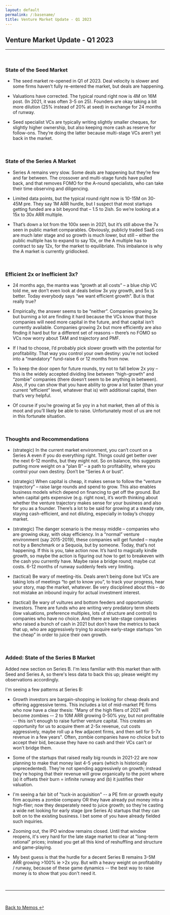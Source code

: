 ```yaml
---
layout: default
permalink: /:basename/
title: Venture Market Update - Q1 2023
---
```


## Venture Market Update - Q1 2023

----

<br/>

### State of the Seed Market

* The seed market re-opened in Q1 of 2023.  Deal velocity is slower and some firms haven’t fully re-entered the market, but deals are happening.

* Valuations have corrected.  The typical round right now is 4M on 16M post.  (In 2021, it was often 3-5 on 25). Founders are okay taking a bit more dilution (25% instead of 20% at seed) in exchange for 24 months of runway.

* Seed specialist VCs are typically writing slightly smaller cheques, for slightly higher ownership, but also keeping more cash as reserve for follow-ons.  They’re doing the latter because multi-stage VCs aren’t yet back in the market.

<br/>

### State of the Series A Market

* Series A remains very slow.  Some deals are happening but they’re few and far between.  The crossover and multi-stage funds have pulled back, and that removes FOMO for the A-round specialists, who can take their time observing and diligencing.

* Limited data points, but the typical round right now is 10-15M on 30-45M pre.  They say 1M ARR hurdle, but I suspect that most startups getting funded are a bit beyond that – 1.5 to 2ish.  So we’re looking at a 15x to 30x ARR multiple.  

* That’s down a lot from the 100x seen in 2021, but it’s still above the 7x seen in public market comparables.  Obviously, publicly traded SaaS cos are much later stage and so growth is much lower, but still – either the public multiple has to expand to say 10x, or the A multiple has to contract to say 12x, for the market to equilibriate.  This imbalance is why the A market is currently gridlocked.

<br/>


### Efficient 2x or Inefficient 3x?

* 24 months ago, the mantra was “growth at all costs” – a blue chip VC told me, we don’t even look at deals below 3x yoy growth, and 5x is better.  Today everybody says “we want efficient growth”.  But is that really true?

* Empirically, the answer seems to be “neither”.    Companies growing 3x but burning a lot are finding it hard because the VCs know that those companies will need more capital in the future, and that capital isn’t currently available.  Companies growing 2x but more efficiently are also finding it hard but for a different set of reasons – there’s no FOMO so VCs now worry about TAM and trajectory and PMF.

* If I had to choose, I’d probably pick slower growth with the potential for profitability.  That way you control your own destiny: you’re not locked into a “mandatory” fund-raise 6 or 12 months from now.

* To keep the door open for future rounds, try not to fall below 2x yoy – this is the widely accepted dividing line between “high-growth” and “zombie” companies (there doesn’t seem to be anything in between).  Also, if you can show that you have ability to grow a lot faster (than your current “efficient” level, whatever that is) with additional capital, then that’s very helpful.

* Of course if you’re growing at 5x yoy in a hot market, then all of this is moot and you’ll likely be able to raise.  Unfortunately most of us are not in this fortunate situation.  

<br/>

### Thoughts and Recommendations

* (strategic) In the current market environment, you can’t count on a Series A even if you do everything right.  Things could get better over the next 6-12 months, but they might not.  So on balance, this suggests putting more weight on a “plan B” – a path to profitability, where you control your own destiny.  Don’t be “Series A or bust”.

* (strategic) When capital is cheap, it makes sense to follow the “venture trajectory” – raise large rounds and spend to grow.  This also enables business models which depend on financing to get off the ground.  But when capital gets expensive (e.g. right now), it’s worth thinking about whether the venture trajectory makes sense for your business and also for you as a founder.  There’s a lot to be said for growing at a steady rate, staying cash-efficient, and not diluting, especially in today’s choppy market.  

* (strategic) The danger scenario is the messy middle – companies who are growing okay, with okay efficiency.  In a “normal” venture environment (say 2015-2019), these companies will get funded – maybe not by a Benchmark or a Sequoia, but by someone.  Today, that’s not happening.  If this is you, take action now.  It’s hard to magically kindle growth, so maybe the action is figuring out how to get to breakeven with the cash you currently have.  Maybe raise a bridge round; maybe cut costs. 6-12 months of runway suddenly feels very limiting.

* (tactical) Be wary of meeting-itis.  Deals aren’t being done but VCs are taking lots of meetings “to get to know you”, to track your progress, hear your story, map the market, whatever.  Be very disciplined about this – do not mistake an inbound inquiry for actual investment interest. 

* (tactical) Be wary of vultures and bottom feeders and opportunistic investors.  There are funds who are writing very predatory term sheets (low valuations, preference multiples, lots of structure and control) to companies who have no choice.  And there are late-stage companies who raised a bunch of cash in 2021 but don’t have the metrics to back that up, who are aggressively trying to acquire early-stage startups “on the cheap” in order to juice their own growth.   

<br/>

### Added: State of the Series B Market

Added new section on Series B.  I'm less familiar with this market than with Seed and Series A, so there's less data to back this up; please weight my observations accordingly.

I'm seeing a few patterns at Series B:

* Growth investors are bargain-shopping ie looking for cheap deals and offering aggressive terms.  This includes a lot of mid-market PE firms who now have a clear thesis: "Many of the high fliers of 2021 will become zombies -- 2 to 10M ARR growing 0-50% yoy, but not profitable -- this isn't enough to raise further venture capital.  This creates an opportunity for us to acquire them at 2-5x revenue, cut costs aggressively, maybe roll up a few adjacent firms, and then sell for 5-7x revenue in a few years".  Often, zombie companies have no choice but to accept their bid, because they have no cash and their VCs can't or won't bridge them.

* Some of the startups that raised really big rounds in 2021-22 are now planning to make that money last 4-5 years (which is historically unprecedented).  They're not spending aggressively on growth; instead they're hoping that their revenue will grow organically to the point where (a) it offsets their burn = infinite runway and (b) it justifies their valuation.  

* I'm seeing a fair bit of "tuck-in acquisition" -- a PE firm or growth equity firm acquires a zombie company OR they have already put money into a high-flier; now they desperately need to juice growth; so they're casting a wide net looking for early stage (pre Series A) startups that they can bolt on to the existing business.  I bet some of you have already fielded such inquiries.

* Zooming out, the IPO window remains closed.  Until that window reopens, it's very hard for the late stage market to clear at "long-term rational" prices; instead you get all this kind of reshuffling and structure and game-playing.

* My best guess is that the hurdle for a decent Series B remains 3-5M ARR growing >100% ie >2x yoy.  But with a heavy weight on profitability / runway, because of these game dynamics -- the best way to raise money is to show that you don't need it.  


<br/>

----

<br/>

[Back to Memos ↩](/memos)

<br/>
<br/>
<br/>



